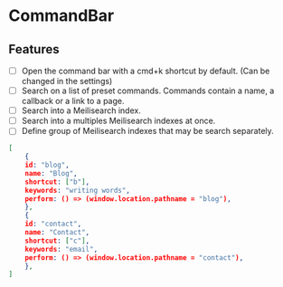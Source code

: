 # CommandBar

## Features
- [ ] Open the command bar with a cmd+k shortcut by default. (Can be changed in the settings)
- [ ] Search on a list of preset commands. Commands contain a name, a callback or a link to a page.
- [ ] Search into a Meilisearch index.
- [ ] Search into a multiples Meilisearch indexes at once.
- [ ] Define group of Meilisearch indexes that may be search separately.

```json
[
    {
    id: "blog",
    name: "Blog",
    shortcut: ["b"],
    keywords: "writing words",
    perform: () => (window.location.pathname = "blog"),
    },
    {
    id: "contact",
    name: "Contact",
    shortcut: ["c"],
    keywords: "email",
    perform: () => (window.location.pathname = "contact"),
    },
]
```
